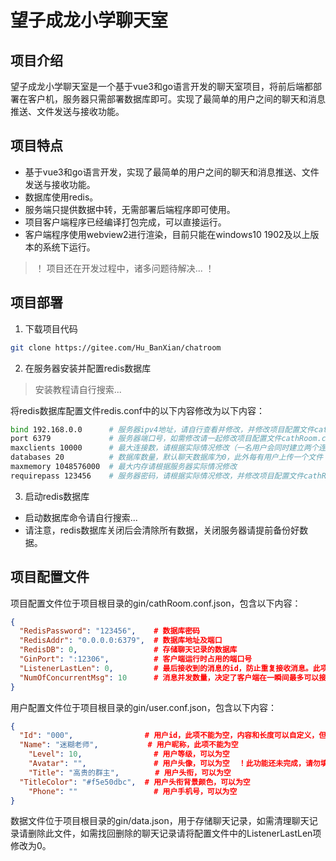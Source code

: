 # 望子成龙小学聊天室

## 项目介绍
望子成龙小学聊天室是一个基于vue3和go语言开发的聊天室项目，将前后端都部署在客户机，服务器只需部署数据库即可。实现了最简单的用户之间的聊天和消息推送、文件发送与接收功能。

## 项目特点
- 基于vue3和go语言开发，实现了最简单的用户之间的聊天和消息推送、文件发送与接收功能。
- 数据库使用redis。
- 服务端只提供数据中转，无需部署后端程序即可使用。
- 项目客户端程序已经编译打包完成，可以直接运行。
- 客户端程序使用webview2进行渲染，目前只能在windows10 1902及以上版本的系统下运行。

> ！ 项目还在开发过程中，诸多问题待解决... ！

## 项目部署
1. 下载项目代码
```bash
git clone https://gitee.com/Hu_BanXian/chatroom
```
2. 在服务器安装并配置redis数据库
> 安装教程请自行搜索...

将redis数据库配置文件redis.conf中的以下内容修改为以下内容：
```bash
bind 192.168.0.0      # 服务器ipv4地址，请自行查看并修改，并修改项目配置文件cathRoom.conf.json中的RedisAddr项
port 6379             # 服务器端口号，如需修改请一起修改项目配置文件cathRoom.conf.json中的RedisAddr项
maxclients 10000      # 最大连接数，请根据实际情况修改（一名用户会同时建立两个连接，用户上传文件时会额外建立一个连接，上传文件结束后关闭）
databases 20          # 数据库数量，默认聊天数据库为0，此外每有用户上传一个文件（图片除外）就会新建一个数据库，若数据库数量已满会导致文件上传失败，请根据实际情况修改
maxmemory 1048576000  # 最大内存请根据服务器实际情况修改
requirepass 123456    # 服务器密码，请根据实际情况修改，并修改项目配置文件cathRoom.conf.json中的RedisPassword项
```

3. 启动redis数据库
- 启动数据库命令请自行搜索...
- 请注意，redis数据库关闭后会清除所有数据，关闭服务器请提前备份好数据。

## 项目配置文件
项目配置文件位于项目根目录的gin/cathRoom.conf.json，包含以下内容：
```json
{
  "RedisPassword": "123456",    # 数据库密码
  "RedisAddr": "0.0.0.0:6379",  # 数据库地址及端口
  "RedisDB": 0,                 # 存储聊天记录的数据库
  "GinPort": ":12306",          # 客户端运行时占用的端口号
  "ListenerLastLen": 0,         # 最后接收到的消息的id，防止重复接收消息。此项在程序运行过程中会自动修改，请勿手动修改。
  "NumOfConcurrentMsg": 10      # 消息并发数量，决定了客户端在一瞬间最多可以接收多少条消息，不了解go语言的管道功能的请不要修改此项。
}
```

用户配置文件位于项目根目录的gin/user.conf.json，包含以下内容：
```json
{
  "Id": "000",                # 用户id，此项不能为空，内容和长度可以自定义，但是必须唯一（请部署者自行与用户沟通，或修改项目来防止用户修改）。
  "Name": "迷糊老师",           # 用户昵称，此项不能为空
	"Level": 10,                # 用户等级，可以为空
	"Avatar": "",               # 用户头像，可以为空  ！此功能还未完成，请勿填写此项
	"Title": "高贵的群主",        # 用户头衔，可以为空
  "TitleColor": "#f5e50dbc",  # 用户头衔背景颜色，可以为空
	"Phone": ""                 # 用户手机号，可以为空
}
```

数据文件位于项目根目录的gin/data.json，用于存储聊天记录，如需清理聊天记录请删除此文件，如需找回删除的聊天记录请将配置文件中的ListenerLastLen项修改为0。